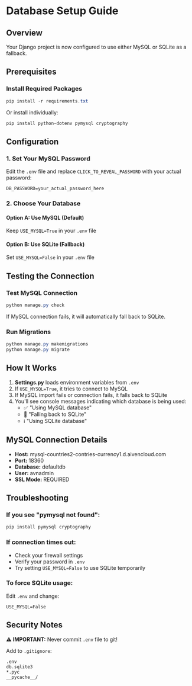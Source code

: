 # Database Setup Guide

## Overview
Your Django project is now configured to use either MySQL or SQLite as a fallback.

## Prerequisites

### Install Required Packages
```powershell
pip install -r requirements.txt
```

Or install individually:
```powershell
pip install python-dotenv pymysql cryptography
```

## Configuration

### 1. Set Your MySQL Password
Edit the `.env` file and replace `CLICK_TO_REVEAL_PASSWORD` with your actual password:
```
DB_PASSWORD=your_actual_password_here
```

### 2. Choose Your Database

#### Option A: Use MySQL (Default)
Keep `USE_MYSQL=True` in your `.env` file

#### Option B: Use SQLite (Fallback)
Set `USE_MYSQL=False` in your `.env` file

## Testing the Connection

### Test MySQL Connection
```powershell
python manage.py check
```

If MySQL connection fails, it will automatically fall back to SQLite.

### Run Migrations
```powershell
python manage.py makemigrations
python manage.py migrate
```

## How It Works

1. **Settings.py** loads environment variables from `.env`
2. If `USE_MYSQL=True`, it tries to connect to MySQL
3. If MySQL import fails or connection fails, it falls back to SQLite
4. You'll see console messages indicating which database is being used:
   - ✅ "Using MySQL database"
   - 🔄 "Falling back to SQLite"
   - ℹ️ "Using SQLite database"

## MySQL Connection Details

- **Host:** mysql-countries2-contries-currency1.d.aivencloud.com
- **Port:** 18360
- **Database:** defaultdb
- **User:** avnadmin
- **SSL Mode:** REQUIRED

## Troubleshooting

### If you see "pymysql not found":
```powershell
pip install pymysql cryptography
```

### If connection times out:
- Check your firewall settings
- Verify your password in `.env`
- Try setting `USE_MYSQL=False` to use SQLite temporarily

### To force SQLite usage:
Edit `.env` and change:
```
USE_MYSQL=False
```

## Security Notes

⚠️ **IMPORTANT:** Never commit `.env` file to git!

Add to `.gitignore`:
```
.env
db.sqlite3
*.pyc
__pycache__/
```
